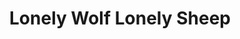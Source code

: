 --- 
title: "Lonely Wolf Lonely Sheep"
publishdate: "2019-6-28T16:48:46+02:00"
src: "https://365manga.net/manga/lonely-wolf-lonely-sheep"
image: "https://data.365manga.net/images/thumbnails/15903-lonely-wolf-lonely-sheep.jpg"
description: "Kakimoto Imari the cute, petite blonde. Kakimoto Imari the tall, tomboyish brunette. They share the same birth month and year, and both came to the accident ward of the same hospital on the same day seeking treatment for similar injuries. This is the story of two women with very different lifestyles whose fates become inexplicably intertwined from the moment they first meet."
---